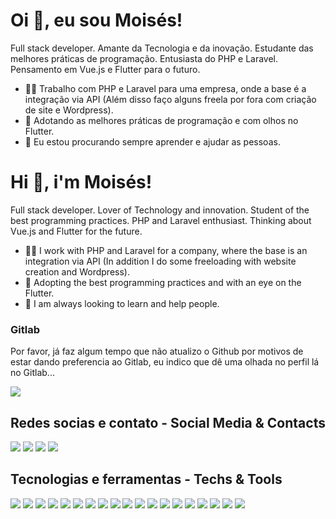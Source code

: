 
# Oi 👋, eu sou Moisés!
Full stack developer. Amante da Tecnologia e da inovação. Estudante das melhores práticas de programação. Entusiasta do PHP e Laravel. Pensamento em Vue.js e Flutter para o futuro. 

- 👩‍💻 Trabalho com PHP e Laravel para uma empresa, onde a base é a integração via API (Além disso faço alguns freela por fora com criação de site e Wordpress).
- 🌱 Adotando as melhores práticas de programação e com olhos no Flutter.
- 🤝 Eu estou procurando sempre aprender e ajudar as pessoas.

# Hi 👋, i'm Moisés!
Full stack developer. Lover of Technology and innovation. Student of the best programming practices. PHP and Laravel enthusiast. Thinking about Vue.js and Flutter for the future.

- 👩‍💻 I work with PHP and Laravel for a company, where the base is an integration via API (In addition I do some freeloading with website creation and Wordpress).
- 🌱 Adopting the best programming practices and with an eye on the Flutter. 
- 🤝 I am always looking to learn and help people.

### Gitlab
Por favor, já faz algum tempo que não atualizo o Github por motivos de estar dando preferencia ao Gitlab, eu indico que dê uma olhada no perfil lá no Gitlab... 

[<img src="https://img.shields.io/badge/GitLab-330F63?style=for-the-badge&logo=gitlab&logoColor=white">](https://gitlab.com/moisesfausto)


## Redes socias e contato - Social Media & Contacts

[<img src="https://img.shields.io/badge/Instagram-E4405F?style=for-the-badge&logo=instagram&logoColor=white" />](https://www.instagram.com/moisesfausto.dev/) [<img src="https://img.shields.io/badge/LinkedIn-0077B5?style=for-the-badge&logo=linkedin&logoColor=white" />](https://www.linkedin.com/in/moiseskdean/) [<img src="https://img.shields.io/badge/Medium-12100E?style=for-the-badge&logo=medium&logoColor=white" />](https://moisesfausto.medium.com/) [<img src="https://img.shields.io/badge/Telegram-2CA5E0?style=for-the-badge&logo=telegram&logoColor=white" />](https://telegram.me/moisesfausto)

## Tecnologias e ferramentas - Techs & Tools
<img src="https://img.shields.io/badge/PHP-777BB4?style=for-the-badge&logo=php&logoColor=white" /> <img src="https://img.shields.io/badge/Laravel-FF2D20?style=for-the-badge&logo=laravel&logoColor=white" /> <img src="https://img.shields.io/badge/MySQL-00000F?style=for-the-badge&logo=mysql&logoColor=white" /> <img src="https://img.shields.io/badge/JavaScript-323330?style=for-the-badge&logo=javascript&logoColor=F7DF1E" /> <img src="https://img.shields.io/badge/HTML5-E34F26?style=for-the-badge&logo=html5&logoColor=white" /> <img src="https://img.shields.io/badge/CSS3-1572B6?style=for-the-badge&logo=css3&logoColor=white" /> <img src="https://img.shields.io/badge/Node.js-43853D?style=for-the-badge&logo=node.js&logoColor=white" /> <img src="https://img.shields.io/badge/npm-CB3837?style=for-the-badge&logo=npm&logoColor=white" /> <img src="https://img.shields.io/badge/Sass-CC6699?style=for-the-badge&logo=sass&logoColor=white" /> <img src="https://img.shields.io/badge/Bootstrap-563D7C?style=for-the-badge&logo=bootstrap&logoColor=white" /> <img src="https://img.shields.io/badge/jQuery-0769AD?style=for-the-badge&logo=jquery&logoColor=white" /> <img src="https://img.shields.io/badge/Git-F05032?style=for-the-badge&logo=git&logoColor=white" /> <img src="https://img.shields.io/badge/Postman-FF6C37?style=for-the-badge&logo=Postman&logoColor=white" /> <img src="https://img.shields.io/badge/Windows-0078D6?style=for-the-badge&logo=windows&logoColor=white" /> <img src="https://img.shields.io/badge/Linux-FCC624?style=for-the-badge&logo=linux&logoColor=black" /> <img src="https://img.shields.io/badge/Ubuntu-E95420?style=for-the-badge&logo=ubuntu&logoColor=white" /> <img src="https://img.shields.io/badge/Visual_Studio_Code-0078D4?style=for-the-badge&logo=visual%20studio%20code&logoColor=white" /> <img src="https://img.shields.io/badge/Microsoft_Office-D83B01?style=for-the-badge&logo=microsoft-office&logoColor=white" /> <img src="https://img.shields.io/badge/Wordpress-21759B?style=for-the-badge&logo=wordpress&logoColor=white" />
